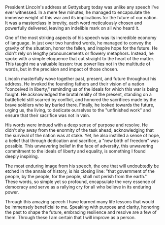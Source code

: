 President Lincoln's address at Gettysburg today was unlike any speech I've ever witnessed. In a mere few minutes, he managed to encapsulate the immense weight of this war and its implications for the future of our nation. It was a masterclass in brevity, each word meticulously chosen and powerfully delivered, leaving an indelible mark on all who heard it.

One of the most striking aspects of his speech was its incredible economy of language. In just over two hundred words, he managed to convey the gravity of the situation, honor the fallen, and inspire hope for the future. He didn't rely on lengthy pronouncements or flowery metaphors. Instead, he spoke with a simple eloquence that cut straight to the heart of the matter. This taught me a valuable lesson: true power lies not in the multitude of words, but in the precision and impact of those chosen.

Lincoln masterfully wove together past, present, and future throughout his address. He invoked the founding fathers and their vision of a nation "conceived in liberty," reminding us of the ideals for which this war is being fought. He acknowledged the brutal reality of the present, standing on a battlefield still scarred by conflict, and honored the sacrifices made by the brave soldiers who lay buried there. Finally, he looked towards the future, urging us, the living, to dedicate ourselves to the "unfinished work" and ensure that their sacrifice was not in vain.

His words were imbued with a deep sense of purpose and resolve. He didn't shy away from the enormity of the task ahead, acknowledging that the survival of the nation was at stake. Yet, he also instilled a sense of hope, a belief that through dedication and sacrifice, a "new birth of freedom" was possible. This unwavering belief in the face of adversity, this unwavering commitment to the ideals of liberty and equality, is something I found deeply inspiring.

The most enduring image from his speech, the one that will undoubtedly be etched in the annals of history, is his closing line: "that government of the people, by the people, for the people, shall not perish from the earth." These words, so simple yet so profound, encapsulate the very essence of democracy and serve as a rallying cry for all who believe in its enduring power.

Through this amazing speech I have learned many life lessons that would be immensely 
beneficial to me. Speaking with purpose and clarity, honoring the past to shape the future, embracing resilience and resolve are a few of them. Through these I am certain that I will improve as a person.
